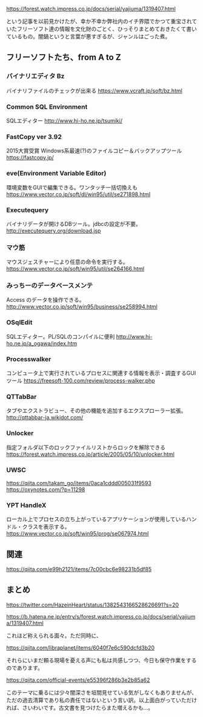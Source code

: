https://forest.watch.impress.co.jp/docs/serial/yajiuma/1319407.html

という記事を以前見かけたが、幸か不幸か弊社内のイチ界隈でかつて重宝されていたフリーソフト達の情報を文化財のごとく、ひっそりまとめておきたくて書いているもの。闇鍋というと言葉が悪すぎるが、ジャンルはごった煮。


## フリーソフトたち、from A to Z

### バイナリエディタ Bz
バイナリファイルのチェックが出来る
https://www.vcraft.jp/soft/bz.html

### Common SQL Environment
SQLエディター
http://www.hi-ho.ne.jp/tsumiki/

### FastCopy ver 3.92
2015大賞受賞
Windows系最速(?)のファイルコピー＆バックアップツール
https://fastcopy.jp/

### eve(Environment Variable Editor)

環境変数をGUIで編集できる。ワンタッチ一括切換えも
https://www.vector.co.jp/soft/dl/win95/util/se271898.html

### Executequery

バイナリデータが開けるDBツール。jdbcの設定が不要。
http://executequery.org/download.jsp

### マウ筋
マウスジェスチャーにより任意の命令を実行する。
https://www.vector.co.jp/soft/win95/util/se264166.html

### みっちーのデータベースメンテ

Access のデータを操作できる。
http://www.vector.co.jp/soft/win95/business/se258994.html 


### OSqlEdit
SQLエディター。PL/SQLのコンパイルに便利
http://www.hi-ho.ne.jp/a_ogawa/index.htm


### Processwalker
コンピュータ上で実行されているプロセスに関連する情報を表示・調査するGUIツール
https://freesoft-100.com/review/process-walker.php


### QTTabBar
タブやエクストラビュー、その他の機能を追加するエクスプローラー拡張。
http://qttabbar-ja.wikidot.com/

### Unlocker
指定フォルダ以下のロックファイルリストからロックを解除できる
https://forest.watch.impress.co.jp/article/2005/05/10/unlocker.html

### UWSC
https://qiita.com/takam_go/items/0aca1cddd005031f9593
https://oxynotes.com/?p=11298

### YPT HandleX
ローカル上でプロセスの立ち上がっているアプリケーションが使用しているハンドル・クラスを表示する。
https://www.vector.co.jp/soft/win95/prog/se067974.html

## 関連

https://qiita.com/e99h2121/items/7c00cbc6e98231b5df85


## まとめ

https://twitter.com/HazeinHeart/status/1382543166528626691?s=20

https://b.hatena.ne.jp/entry/s/forest.watch.impress.co.jp/docs/serial/yajiuma/1319407.html

これほど称えられる面々。ただ同時に、

https://qiita.com/libraplanet/items/6040f7e6c590dcfd3b20

それらにいまだ頼る現場を憂える声にも私は共感しつつ、今日も保守作業をするのであります。

https://qiita.com/official-events/e55396f286b3e2b85a62

このテーマに乗るには少々闇深さを垣間見せている気がしなくもありませんが、ただの過去清算であり私の責任ではないという言い訳。以上面白がっていただければ、さいわいです。古文書を見つけたらまた増えるかも...。
